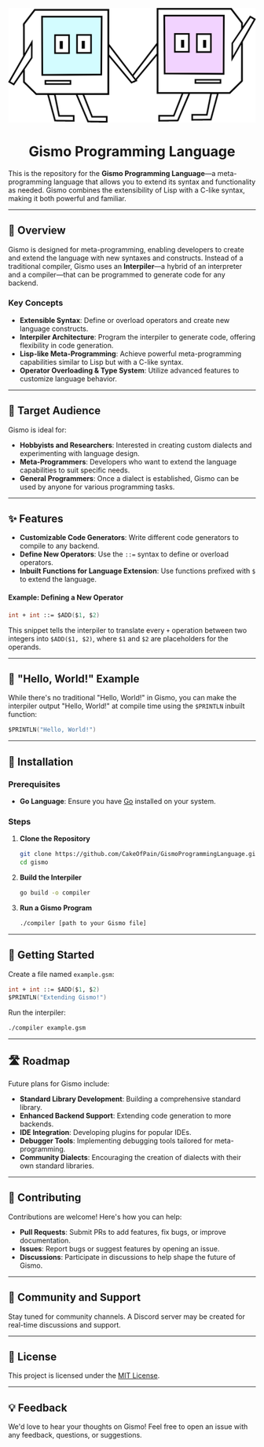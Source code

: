 <center><img src="docs/logo/gizmos.jpg"></center>
<center><h1>Gismo Programming Language</h1></center>

This is the repository for the **Gismo Programming Language**—a meta-programming language that allows you to extend its syntax and functionality as needed. Gismo combines the extensibility of Lisp with a C-like syntax, making it both powerful and familiar.

---

## 🚀 Overview

Gismo is designed for meta-programming, enabling developers to create and extend the language with new syntaxes and constructs. Instead of a traditional compiler, Gismo uses an **Interpiler**—a hybrid of an interpreter and a compiler—that can be programmed to generate code for any backend.

### Key Concepts

- **Extensible Syntax**: Define or overload operators and create new language constructs.
- **Interpiler Architecture**: Program the interpiler to generate code, offering flexibility in code generation.
- **Lisp-like Meta-Programming**: Achieve powerful meta-programming capabilities similar to Lisp but with a C-like syntax.
- **Operator Overloading & Type System**: Utilize advanced features to customize language behavior.

---

## 👥 Target Audience

Gismo is ideal for:

- **Hobbyists and Researchers**: Interested in creating custom dialects and experimenting with language design.
- **Meta-Programmers**: Developers who want to extend the language capabilities to suit specific needs.
- **General Programmers**: Once a dialect is established, Gismo can be used by anyone for various programming tasks.

---

## ✨ Features

- **Customizable Code Generators**: Write different code generators to compile to any backend.
- **Define New Operators**: Use the `::=` syntax to define or overload operators.
- **Inbuilt Functions for Language Extension**: Use functions prefixed with `$` to extend the language.

#### Example: Defining a New Operator

```fsharp
int + int ::= $ADD($1, $2)
```

This snippet tells the interpiler to translate every `+` operation between two integers into `$ADD($1, $2)`, where `$1` and `$2` are placeholders for the operands.

---

## 📝 "Hello, World!" Example

While there's no traditional "Hello, World!" in Gismo, you can make the interpiler output "Hello, World!" at compile time using the `$PRINTLN` inbuilt function:

```fsharp
$PRINTLN("Hello, World!")
```

---

## 🔧 Installation

### Prerequisites

- **Go Language**: Ensure you have [Go](https://golang.org/dl/) installed on your system.

### Steps

1. **Clone the Repository**

   ```bash
   git clone https://github.com/CakeOfPain/GismoProgrammingLanguage.git
   cd gismo
   ```

2. **Build the Interpiler**

   ```bash
   go build -o compiler
   ```

3. **Run a Gismo Program**

   ```bash
   ./compiler [path to your Gismo file]
   ```

---

## 🌟 Getting Started

Create a file named `example.gsm`:

```fsharp
int + int ::= $ADD($1, $2)
$PRINTLN("Extending Gismo!")
```

Run the interpiler:

```bash
./compiler example.gsm
```

---

## 🛣️ Roadmap

Future plans for Gismo include:

- **Standard Library Development**: Building a comprehensive standard library.
- **Enhanced Backend Support**: Extending code generation to more backends.
- **IDE Integration**: Developing plugins for popular IDEs.
- **Debugger Tools**: Implementing debugging tools tailored for meta-programming.
- **Community Dialects**: Encouraging the creation of dialects with their own standard libraries.

---

## 🤝 Contributing

Contributions are welcome! Here's how you can help:

- **Pull Requests**: Submit PRs to add features, fix bugs, or improve documentation.
- **Issues**: Report bugs or suggest features by opening an issue.
- **Discussions**: Participate in discussions to help shape the future of Gismo.

---

## 📢 Community and Support

Stay tuned for community channels. A Discord server may be created for real-time discussions and support.

---

## 📄 License

This project is licensed under the [MIT License](LICENSE).

---

## 💡 Feedback

We'd love to hear your thoughts on Gismo! Feel free to open an issue with any feedback, questions, or suggestions.